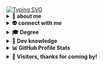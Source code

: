 <div> 
  <a href="https://git.io/typing-svg"><img src="http://readme-typing-svg.herokuapp.com?font=Segoe+UI&color=58A6FF&multiline=true&width=500&height=90&lines=console.log(%22Hello+World!%22);console.log(%22Be+welcome%22)_" alt="Typing SVG" /></a>
<br>
</div>

<details>
  <summary><strong>👻 about me</strong></summary>
<div>
    <h2 align="center">Hey! I'm Leonardo Farah</h2>
    <img src="https://pic.funnygifsbox.com/uploads/2021/02/funnygifsbox.com-2021-02-25-14-34-42-48.gif" alt="hey" width="170" align="right"/> 
    <p>🎂 27y</p>
    <p>🏰 Based in Curitiba-PR-Brazil</p>
    <p>🧩 Hobbies: 🎮Games | 🎥Movies | 🎤Singing | 📚Reading | 🐺Petting my dog</p>
    
</div>
  <br>
</details>

<details>
  <summary><strong>👽 connect with me</strong></summary>
<div>
  <samp>
    <h2 align="center">🛸 You can reach me by</h2>
    <p align="center">
      <a target="_blank" href="https://www.linkedin.com/in/leonardo-farah-802503129/"><img align="center"
         src="https://img.shields.io/badge/linkedin-%231DA1F2.svg?style=for-the-badge&logo=linkedin&logoColor=white"
         alt="azzar" height="30"/></a>
      <a target="_blank" href="https://mailto:leonardo12farah@gmail.com"><img align="center"
         src="https://img.shields.io/badge/gmail-EA4335.svg?style=for-the-badge&logo=gmail&logoColor=white"
         alt="azzar" height="30"/></a>
      <a target="_blank" href="https://wa.me/+5541998784652"><img align="center"
         src="https://img.shields.io/badge/whatsapp-4B7F1.svg?style=for-the-badge&logo=whatsapp&logoColor=white"
         alt="azzar" height="30"/></a>
      <br>
  </samp>
</div>
</details>

<details>
  <summary><strong>🎓 Degree</strong></summary>
<div>
<h2 align="center"> Academic and professional degrees</h2>
    <img src="https://pic.funnygifsbox.com/uploads/2021/02/funnygifsbox.com-2021-02-25-14-34-38-72.gif" alt="sleepyHusky" width="170" align="right"/>
    <p>💻 On course: Starter Full-Stack Web Developer Program, on <a href="https://www.growdev.com.br/"> GrowDev</a>. Actualy learning Back-End</p>
    <p>👨🏻‍💻 Front-End web developer</p>
    <p>🧪 Bachelor in biotechnology</p>
    <p>👨🏼‍🍳 Chef</p>
    <p>☕️ Barista</p>
    <p>🍹 Bartender</p>
     
</div>
  <br>
</details>

<details>
  <summary><strong>👾 Dev knowledge</strong></summary>
<div>
<h2 align="center">Languages and Tools:</h2>
<p align="center"> 
  <a target="_blank" href="https://github.com/" rel="noreferrer"> <img src="https://raw.githubusercontent.com/devicons/devicon/master/icons/github/github-original.svg" alt="github" width="40" height="40" /> </a>
  <a target="_blank" href="https://git-scm.com/" rel="noreferrer"> <img src="https://raw.githubusercontent.com/devicons/devicon/master/icons/git/git-original.svg" alt="git" width="40" height="40" /> </a> 
    <a target="_blank" href="https://www.w3.org/html/" rel="noreferrer"><img src="https://cdn.jsdelivr.net/gh/devicons/devicon/icons/html5/html5-original.svg" alt="html5" width="40" height="40" /> </a>
    <a target="_blank" href="https://www.w3schools.com/css/" rel="noreferrer"><img src="https://cdn.jsdelivr.net/gh/devicons/devicon/icons/css3/css3-original.svg" alt="css3" width="40" height="40" /> </a>  
        <a target="_blank" href="https://getbootstrap.com" rel="noreferrer"> <img src="https://raw.githubusercontent.com/devicons/devicon/master/icons/bootstrap/bootstrap-plain-wordmark.svg" alt="bootstrap" width="40" height="40" /> </a>
    <a target="_blank" href="https://developer.mozilla.org/en-US/docs/Web/JavaScript" rel="noreferrer"> <img src="https://raw.githubusercontent.com/devicons/devicon/master/icons/javascript/javascript-original.svg" alt="javascript" width="40" height="40" /> </a> 
     <a target="_blank" href="https://www.typescriptlang.org/" rel="noreferrer"> <img src="https://raw.githubusercontent.com/devicons/devicon/master/icons/typescript/typescript-original.svg" alt="typescript" width="40" height="40" /> </a> 
  <a target="_blank" href="https://reactjs.org/" rel="noreferrer"> <img src="https://raw.githubusercontent.com/devicons/devicon/master/icons/react/react-original-wordmark.svg" alt="react" width="40" height="40" /> </a> 
     <a target="_blank" href="https://mui.com/" rel="noreferrer"> <img src="https://raw.githubusercontent.com/devicons/devicon/master/icons/materialui/materialui-original.svg" alt="mui" width="40" height="40" /> </a> 
       <a target="_blank" href="https://redux-toolkit.js.org/introduction/getting-started" rel="noreferrer"> <img src="https://raw.githubusercontent.com/devicons/devicon/master/icons/redux/redux-original.svg" alt="redux" width="40" height="40" /> </a> 
       <a target="_blank" href="https://nodejs.org" rel="noreferrer"> <img src="https://cdn.jsdelivr.net/gh/devicons/devicon/icons/nodejs/nodejs-plain-wordmark.svg" alt="nodejs" width="50" height="50" /> </a>
         <a target="_blank" href="https://www.postgresql.org/" rel="noreferrer"> <img src="https://cdn.jsdelivr.net/gh/devicons/devicon/icons/postgresql/postgresql-original-wordmark.svg" alt="PostgreSQL" width="50" height="50" /> </a>
  
     
</p>
</div>
</details>

<details> 
  <summary><strong>📊 GitHub Profile Stats</strong></summary>
  <div>
  <br>
        <p align="center">
          <a href="https://github.com/Leokfarah/">
          <img width="38.5%" src="https://github-readme-stats.vercel.app/api/top-langs/?username=Leokfarah&langs_count=6&theme=dracula&layout=compact&hide_border=true" alt="Leokfarah :: Top Langs" />
          <img width="39.4%" src="https://github-readme-stats.vercel.app/api?username=Leokfarah&show_icons=true&theme=dracula&hide_border=true" />
          </a>
       </p>
  </div>    
</details>

<details>
  <summary><strong>🚂 Visitors, thanks for coming by!</strong></summary>
  
  <div>  
    <p>
      <br>
       <img src="https://pic.funnygifsbox.com/uploads/2021/02/funnygifsbox.com-2021-02-25-14-34-44-50.gif" alt="sleepyHusky" width="170" align="center"/> 
       <img width="200" height="25" src="https://komarev.com/ghpvc/?username=Leokfarah&label=🧙‍♂️_You+are+my+visitor+Nº" align="left"/>
      </a>
    </p>
  </div>
 </details>
